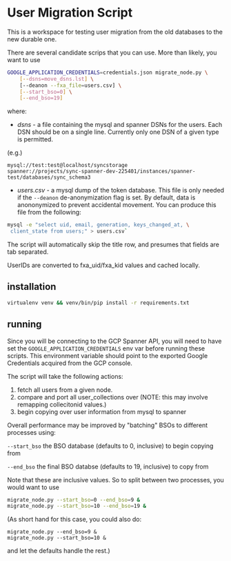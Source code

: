  # User Migration Script

This is a workspace for testing user migration from the old databases to the new durable one.

There are several candidate scrips that you can use. More than likely, you want to use

```bash
GOOGLE_APPLICATION_CREDENTIALS=credentials.json migrate_node.py \
    [--dsns=move_dsns.lst] \
    [--deanon --fxa_file=users.csv] \
    [--start_bso=0] \
    [--end_bso=19]
```
where:

* *dsns* - a file containing the mysql and spanner DSNs for the users. Each DSN should be on a single line. Currently only one DSN of a given type is permitted.

(e.g.)

```text
mysql://test:test@localhost/syncstorage
spanner://projects/sync-spanner-dev-225401/instances/spanner-test/databases/sync_schema3
```

* *users.csv* - a mysql dump of the token database. This file is only needed if the `--deanon` de-anonymization flag is set. By default, data is anononymized to prevent accidental movement.
You can produce this file from the following:
```bash
mysql -e "select uid, email, generation, keys_changed_at, \
 client_state from users;" > users.csv`
```
The script will automatically skip the title row, and presumes that fields are tab separated.

UserIDs are converted to fxa_uid/fxa_kid values and cached locally.

## installation

```bash
virtualenv venv && venv/bin/pip install -r requirements.txt
```

## running

Since you will be connecting to the GCP Spanner API, you will need to have set the `GOOGLE_APPLICATION_CREDENTIALS` env var before running these scripts. This environment variable should point to the exported Google Credentials acquired from the GCP console.

The script will take the following actions:

1. fetch all users from a given node.
1. compare and port all user_collections over (NOTE: this may involve remapping collecitonid values.)
1. begin copying over user information from mysql to spanner

Overall performance may be improved by "batching" BSOs to different
processes using:

`--start_bso` the BSO database (defaults to 0, inclusive) to begin
copying from

`--end_bso` the final BSO databse (defaults to 19, inclusive) to copy
from

Note that these are inclusive values. So to split between two
processes, you would want to use

```bash
migrate_node.py --start_bso=0 --end_bso=9 &
migrate_node.py --start_bso=10 --end_bso=19 &
```

(As short hand for this case, you could also do:
```
migrate_node.py --end_bso=9 &
migrate_node.py --start_bso=10 &
```
and let the defaults handle the rest.)
